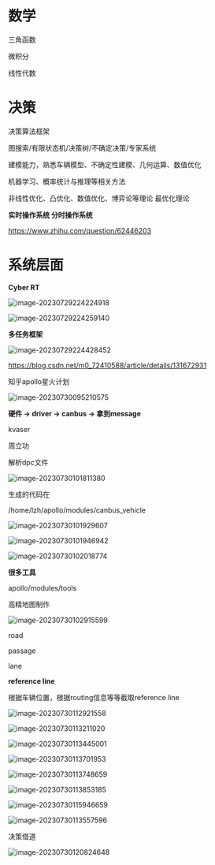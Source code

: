 # 数学

三角函数

微积分

线性代数



# 决策

决策算法框架

图搜索/有限状态机/决策树/不确定决策/专家系统

建模能力，熟悉车辆模型、不确定性建模、几何运算、数值优化

机器学习、概率统计与推理等相关方法

非线性优化、凸优化、数值优化、博弈论等理论 最优化理论



**实时操作系统 分时操作系统**

https://www.zhihu.com/question/62446203



# 系统层面

**Cyber RT**

![image-20230729224224918](https://images-1318119468.cos.ap-shanghai.myqcloud.com/mytyproaimage-20230729224224918.png)

![image-20230729224259140](https://images-1318119468.cos.ap-shanghai.myqcloud.com/mytyproaimage-20230729224259140.png)



**多任务框架** 

![image-20230729224428452](https://images-1318119468.cos.ap-shanghai.myqcloud.com/mytyproaimage-20230729224428452.png)

https://blog.csdn.net/m0_72410588/article/details/131672931



知乎apollo星火计划



![image-20230730095210575](https://images-1318119468.cos.ap-shanghai.myqcloud.com/mytyproaimage-20230730095210575.png)









**硬件 -> driver -> canbus -> 拿到message**

kvaser

周立功

解析dpc文件

![image-20230730101811380](https://images-1318119468.cos.ap-shanghai.myqcloud.com/mytyproaimage-20230730101811380.png)

生成的代码在

/home/lzh/apollo/modules/canbus_vehicle

![image-20230730101929607](https://images-1318119468.cos.ap-shanghai.myqcloud.com/mytyproaimage-20230730101929607.png)

![image-20230730101946942](https://images-1318119468.cos.ap-shanghai.myqcloud.com/mytyproaimage-20230730101946942.png)

![image-20230730102018774](https://images-1318119468.cos.ap-shanghai.myqcloud.com/mytyproaimage-20230730102018774.png)







**很多工具**

apollo/modules/tools



高精地图制作

![image-20230730102915599](https://images-1318119468.cos.ap-shanghai.myqcloud.com/mytyproaimage-20230730102915599.png)





road

passage

lane







**reference line**

根据车辆位置，根据routing信息等等截取reference line

![image-20230730112921558](https://images-1318119468.cos.ap-shanghai.myqcloud.com/mytyproaimage-20230730112921558.png)



![image-20230730113211020](https://images-1318119468.cos.ap-shanghai.myqcloud.com/mytyproaimage-20230730113211020.png)

![image-20230730113445001](https://images-1318119468.cos.ap-shanghai.myqcloud.com/mytyproaimage-20230730113445001.png)

![image-20230730113701953](https://images-1318119468.cos.ap-shanghai.myqcloud.com/mytyproaimage-20230730113701953.png)

![image-20230730113748659](https://images-1318119468.cos.ap-shanghai.myqcloud.com/mytyproaimage-20230730113748659.png)



![image-20230730113853185](https://images-1318119468.cos.ap-shanghai.myqcloud.com/mytyproaimage-20230730113853185.png)







![image-20230730115946659](https://images-1318119468.cos.ap-shanghai.myqcloud.com/mytyproaimage-20230730115946659.png)





![image-20230730113557596](https://images-1318119468.cos.ap-shanghai.myqcloud.com/mytyproaimage-20230730113557596.png)





决策借道

![image-20230730120824648](https://images-1318119468.cos.ap-shanghai.myqcloud.com/mytyproaimage-20230730120824648.png)